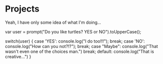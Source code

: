 # Projects
Yeah, I have only some idea of what I'm doing...


var user = prompt("Do you like turtles? YES or NO").toUpperCase();

switch(user) {
    case 'YES':
        console.log("I do too!!!");
        break;
    case 'NO':
        console.log("How can you not?!?");
        break;
    case "Maybe":
        console.log("That wasn't even one of the choices man.")
        break;
    default:
        console.log("That is creative...") 
}
